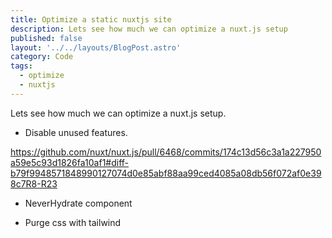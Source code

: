```yaml
---
title: Optimize a static nuxtjs site
description: Lets see how much we can optimize a nuxt.js setup
published: false
layout: '../../layouts/BlogPost.astro'
category: Code
tags: 
  - optimize
  - nuxtjs
---
```


Lets see how much we can optimize a nuxt.js setup.


- Disable unused features.

https://github.com/nuxt/nuxt.js/pull/6468/commits/174c13d56c3a1a227950a59e5c93d1826fa10af1#diff-b79f9948571848990127074d0e85abf88aa99ced4085a08db56f072af0e398c7R8-R23

- NeverHydrate component

- Purge css with tailwind
